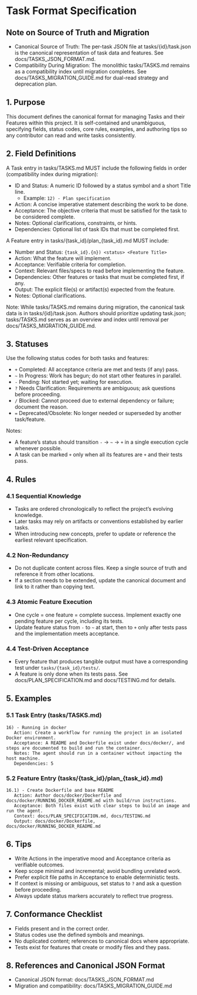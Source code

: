 # Task Format Specification

## Note on Source of Truth and Migration
- Canonical Source of Truth: The per-task JSON file at tasks/{id}/task.json is the canonical representation of task data and features. See docs/TASKS_JSON_FORMAT.md.
- Compatibility During Migration: The monolithic tasks/TASKS.md remains as a compatibility index until migration completes. See docs/TASKS_MIGRATION_GUIDE.md for dual-read strategy and deprecation plan.

## 1. Purpose
This document defines the canonical format for managing Tasks and their Features within this project. It is self-contained and unambiguous, specifying fields, status codes, core rules, examples, and authoring tips so any contributor can read and write tasks consistently.

## 2. Field Definitions
A Task entry in tasks/TASKS.md MUST include the following fields in order (compatibility index during migration):
- ID and Status: A numeric ID followed by a status symbol and a short Title line.
  - Example: `12) - Plan specification`
- Action: A concise imperative statement describing the work to be done.
- Acceptance: The objective criteria that must be satisfied for the task to be considered complete.
- Notes: Optional clarifications, constraints, or hints.
- Dependencies: Optional list of task IDs that must be completed first.

A Feature entry in tasks/{task_id}/plan_{task_id}.md MUST include:
- Number and Status: `{task_id}.{n}) <status> <Feature Title>`
- Action: What the feature will implement.
- Acceptance: Verifiable criteria for completion.
- Context: Relevant files/specs to read before implementing the feature.
- Dependencies: Other features or tasks that must be completed first, if any.
- Output: The explicit file(s) or artifact(s) expected from the feature.
- Notes: Optional clarifications.

Note: While tasks/TASKS.md remains during migration, the canonical task data is in tasks/{id}/task.json. Authors should prioritize updating task.json; tasks/TASKS.md serves as an overview and index until removal per docs/TASKS_MIGRATION_GUIDE.md.

## 3. Statuses
Use the following status codes for both tasks and features:
- `+` Completed: All acceptance criteria are met and tests (if any) pass.
- `~` In Progress: Work has begun; do not start other features in parallel.
- `-` Pending: Not started yet; waiting for execution.
- `?` Needs Clarification: Requirements are ambiguous; ask questions before proceeding.
- `/` Blocked: Cannot proceed due to external dependency or failure; document the reason.
- `=` Deprecated/Obsolete: No longer needed or superseded by another task/feature.

Notes:
- A feature’s status should transition `-` → `~` → `+` in a single execution cycle whenever possible.
- A task can be marked `+` only when all its features are `+` and their tests pass.

## 4. Rules
### 4.1 Sequential Knowledge
- Tasks are ordered chronologically to reflect the project’s evolving knowledge.
- Later tasks may rely on artifacts or conventions established by earlier tasks.
- When introducing new concepts, prefer to update or reference the earliest relevant specification.

### 4.2 Non-Redundancy
- Do not duplicate content across files. Keep a single source of truth and reference it from other locations.
- If a section needs to be extended, update the canonical document and link to it rather than copying text.

### 4.3 Atomic Feature Execution
- One cycle = one feature = complete success. Implement exactly one pending feature per cycle, including its tests.
- Update feature status from `-` to `~` at start, then to `+` only after tests pass and the implementation meets acceptance.

### 4.4 Test-Driven Acceptance
- Every feature that produces tangible output must have a corresponding test under `tasks/{task_id}/tests/`.
- A feature is only done when its tests pass. See docs/PLAN_SPECIFICATION.md and docs/TESTING.md for details.

## 5. Examples
### 5.1 Task Entry (tasks/TASKS.md)
```
16) - Running in docker
   Action: Create a workflow for running the project in an isolated Docker environment.
   Acceptance: A README and Dockerfile exist under docs/docker/, and steps are documented to build and run the container.
   Notes: The agent should run in a container without impacting the host machine.
   Dependencies: 5
```

### 5.2 Feature Entry (tasks/{task_id}/plan_{task_id}.md)
```
16.1) - Create Dockerfile and base README
   Action: Author docs/docker/Dockerfile and docs/docker/RUNNING_DOCKER_README.md with build/run instructions.
   Acceptance: Both files exist with clear steps to build an image and run the agent.
   Context: docs/PLAN_SPECIFICATION.md, docs/TESTING.md
   Output: docs/docker/Dockerfile, docs/docker/RUNNING_DOCKER_README.md
```

## 6. Tips
- Write Actions in the imperative mood and Acceptance criteria as verifiable outcomes.
- Keep scope minimal and incremental; avoid bundling unrelated work.
- Prefer explicit file paths in Acceptance to enable deterministic tests.
- If context is missing or ambiguous, set status to `?` and ask a question before proceeding.
- Always update status markers accurately to reflect true progress.

## 7. Conformance Checklist
- Fields present and in the correct order.
- Status codes use the defined symbols and meanings.
- No duplicated content; references to canonical docs where appropriate.
- Tests exist for features that create or modify files and they pass.

## 8. References and Canonical JSON Format
- Canonical JSON format: docs/TASKS_JSON_FORMAT.md
- Migration and compatibility: docs/TASKS_MIGRATION_GUIDE.md
